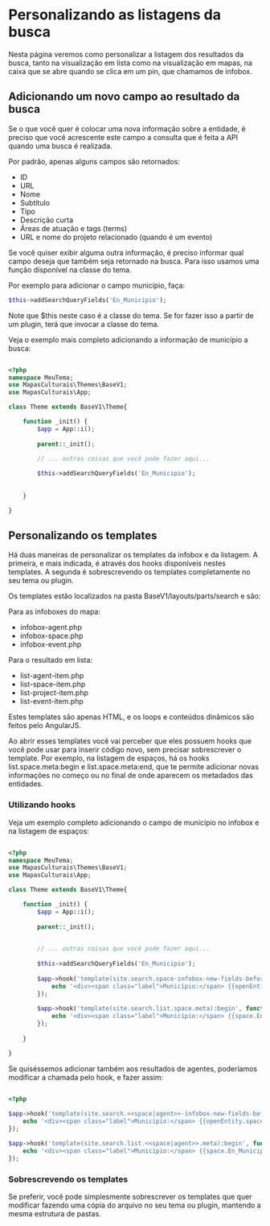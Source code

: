 # Personalizando as listagens da busca

Nesta página veremos como personalizar a listagem dos resultados da busca, tanto na visualização em lista como na visualização em mapas, na caixa que se abre quando se clica em um pin, que chamamos de infobox.

## Adicionando um novo campo ao resultado da busca

Se o que você quer é colocar uma nova informação sobre a entidade, é preciso que você acrescente este campo a consulta que é feita a API quando uma busca é realizada.

Por padrão, apenas alguns campos são retornados:

* ID
* URL
* Nome
* Subtítulo
* Tipo
* Descrição curta
* Áreas de atuação e tags (terms)
* URL e nome do projeto relacionado (quando é um evento)

Se você quiser exibir alguma outra informação, é preciso informar qual campo deseja que também seja retornado na busca. Para isso usamos uma função disponível na classe do tema. 

Por exemplo para adicionar o campo município, faça:

```PHP
$this->addSearchQueryFields('En_Municipio');
```

Note que $this neste caso é a classe do tema. Se for fazer isso a partir de um plugin, terá que invocar a classe do tema.

Veja o exemplo mais completo adicionando a informação de município a busca:

```PHP

<?php
namespace MeuTema;
use MapasCulturais\Themes\BaseV1;
use MapasCulturais\App;

class Theme extends BaseV1\Theme{

    function _init() {
        $app = App::i();
        
        parent::_init();

        // ... outras coisas que você pode fazer aqui...
        
        $this->addSearchQueryFields('En_Municipio');
        
        
    }

}
```

## Personalizando os templates

Há duas maneiras de personalizar os templates da infobox e da listagem. A primeira, e mais indicada, é através dos hooks disponíveis nestes templates. A segunda é sobrescrevendo os templates completamente no seu tema ou plugin.

Os templates estão localizados na pasta BaseV1/layouts/parts/search e são:

Para as infoboxes do mapa:

* infobox-agent.php
* infobox-space.php
* infobox-event.php

Para o resultado em lista:
* list-agent-item.php
* list-space-item.php
* list-project-item.php
* list-event-item.php

Estes templates são apenas HTML, e os loops e conteúdos dinâmicos são feitos pelo AngularJS.

Ao abrir esses templates você vai perceber que eles possuem hooks que você pode usar para inserir código novo, sem precisar sobrescrever o template. Por exemplo, na listagem de espaços, há os hooks list.space.meta:begin e list.space.meta:end, que te permite adicionar novas informações no começo ou no final de onde aparecem os metadados das entidades.

### Utilizando hooks

Veja um exemplo completo adicionando o campo de município no infobox e na listagem de espaços:

```PHP

<?php
namespace MeuTema;
use MapasCulturais\Themes\BaseV1;
use MapasCulturais\App;

class Theme extends BaseV1\Theme{

    function _init() {
        $app = App::i();
        
        parent::_init();

        
        // ... outras coisas que você pode fazer aqui...
        
        $this->addSearchQueryFields('En_Municipio');
        
        $app->hook('template(site.search.space-infobox-new-fields-before):begin', function() {
            echo '<div><span class="label">Município:</span> {{openEntity.space.En_Municipio}}</div>';
        });
        
        $app->hook('template(site.search.list.space.meta):begin', function() {
            echo '<div><span class="label">Município:</span> {{space.En_Municipio}}</div>';
        });
        
    }

}
```

Se quiséssemos adicionar também aos resultados de agentes, poderíamos modificar a chamada pelo hook, e fazer assim:

```PHP

<?php
        
$app->hook('template(site.search.<<space|agent>>-infobox-new-fields-before):begin', function() {
    echo '<div><span class="label">Município:</span> {{openEntity.space.En_Municipio}}</div>';
});

$app->hook('template(site.search.list.<<space|agent>>.meta):begin', function() {
    echo '<div><span class="label">Município:</span> {{space.En_Municipio}}</div>';
});

```

### Sobrescrevendo os templates

Se preferir, você pode simplesmente sobrescrever os templates que quer modificar fazendo uma cópia do arquivo no seu tema ou plugin, mantendo a mesma estrutura de pastas.

